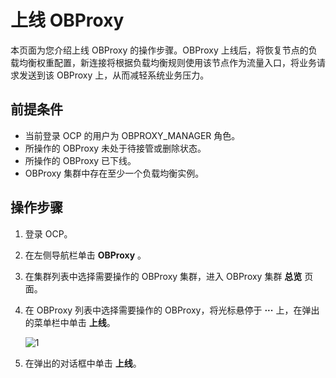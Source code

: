# 上线 OBProxy

本页面为您介绍上线 OBProxy 的操作步骤。OBProxy 上线后，将恢复节点的负载均衡权重配置，新连接将根据负载均衡规则使用该节点作为流量入口，将业务请求发送到该 OBProxy 上，从而减轻系统业务压力。

## 前提条件

* 当前登录 OCP 的用户为 OBPROXY_MANAGER 角色。
* 所操作的 OBProxy 未处于待接管或删除状态。
* 所操作的 OBProxy 已下线。
* OBProxy 集群中存在至少一个负载均衡实例。

## 操作步骤

1. 登录 OCP。

2. 在左侧导航栏单击 **OBProxy** 。

3. 在集群列表中选择需要操作的 OBProxy 集群，进入 OBProxy 集群 **总览** 页面。

4. 在 OBProxy 列表中选择需要操作的 OBProxy，将光标悬停于 **···** 上，在弹出的菜单栏中单击 **上线**。

    ![1](https://obbusiness-private.oss-cn-shanghai.aliyuncs.com/doc/img/ocp/402-cn/%E4%B8%8A%E7%BA%BFobserver.png)

5. 在弹出的对话框中单击 **上线**。
